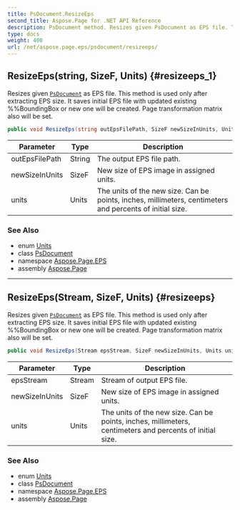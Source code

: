```yaml
---
title: PsDocument.ResizeEps
second_title: Aspose.Page for .NET API Reference
description: PsDocument method. Resizes given PsDocument as EPS file. This method is used only after extracting EPS size. It saves initial EPS file with updated existing BoundingBox or new one will be created. Page transformation matrix also will be set
type: docs
weight: 400
url: /net/aspose.page.eps/psdocument/resizeeps/
---
```

## ResizeEps(string, SizeF, Units) {#resizeeps_1}

Resizes given [`PsDocument`](../) as EPS file. This method is used only after extracting EPS size. It saves initial EPS file with updated existing %%BoundingBox or new one will be created. Page transformation matrix also will be set.

```csharp
public void ResizeEps(string outEpsFilePath, SizeF newSizeInUnits, Units units)
```

| Parameter | Type | Description |
| --- | --- | --- |
| outEpsFilePath | String | The output EPS file path. |
| newSizeInUnits | SizeF | New size of EPS image in assigned units. |
| units | Units | The units of the new size. Can be points, inches, millimeters, centimeters and percents of initial size. |

### See Also

* enum [Units](../../../aspose.page/units/)
* class [PsDocument](../)
* namespace [Aspose.Page.EPS](../../psdocument/)
* assembly [Aspose.Page](../../../)

---

## ResizeEps(Stream, SizeF, Units) {#resizeeps}

Resizes given [`PsDocument`](../) as EPS file. This method is used only after extracting EPS size. It saves initial EPS file with updated existing %%BoundingBox or new one will be created. Page transformation matrix also will be set.

```csharp
public void ResizeEps(Stream epsStream, SizeF newSizeInUnits, Units units)
```

| Parameter | Type | Description |
| --- | --- | --- |
| epsStream | Stream | Stream of output EPS file. |
| newSizeInUnits | SizeF | New size of EPS image in assigned units. |
| units | Units | The units of the new size. Can be points, inches, millimeters, centimeters and percents of initial size. |

### See Also

* enum [Units](../../../aspose.page/units/)
* class [PsDocument](../)
* namespace [Aspose.Page.EPS](../../psdocument/)
* assembly [Aspose.Page](../../../)


